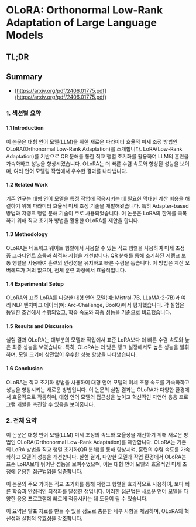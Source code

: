 # OLoRA: Orthonormal Low-Rank Adaptation of Large Language Models
## TL;DR
## Summary
- [https://arxiv.org/pdf/2406.01775.pdf](https://arxiv.org/pdf/2406.01775.pdf)

### 1. 섹션별 요약

#### 1.1 Introduction
이 논문은 대형 언어 모델(LLM)을 위한 새로운 파라미터 효율적 미세 조정 방법인 OLoRA(Orthonormal Low-Rank Adaptation)를 소개합니다. LoRA(Low-Rank Adaptation)를 기반으로 QR 분해를 통한 직교 행렬 초기화를 활용하여 LLM의 훈련을 가속화하고 성능을 향상시켰습니다. OLoRA는 더 빠른 수렴 속도와 향상된 성능을 보이며, 여러 언어 모델링 작업에서 우수한 결과를 나타냅니다.

#### 1.2 Related Work
기존 연구는 대형 언어 모델을 특정 작업에 적응시키는 데 필요한 막대한 계산 비용을 해결하기 위해 파라미터 효율적 미세 조정 기술을 개발해왔습니다. 특히 Adapter-based 방법과 저랭크 행렬 분해 기술이 주로 사용되었습니다. 이 논문은 LoRA의 한계를 극복하기 위해 직교 초기화 방법을 활용한 OLoRA를 제안을 합니다.

#### 1.3 Methodology
OLoRA는 네트워크 웨이트 행렬에서 사용할 수 있는 직교 행렬을 사용하여 미세 조정 중 그라디언트 흐름과 최적화 지형을 개선합니다. QR 분해를 통해 초기화된 저랭크 보통 행렬을 사용하여 훈련의 안정성을 유지하고 빠른 수렴을 돕습니다. 이 방법은 계산 오버헤드가 거의 없으며, 전체 훈련 과정에서 효율적입니다.

#### 1.4 Experimental Setup
OLoRA와 표준 LoRA를 다양한 대형 언어 모델(예: Mistral-7B, LLaMA-2-7B)과 여러 NLP 벤치마크 데이터(예: Arc-Challenge, BoolQ)에서 평가했습니다. 각 실험은 동일한 조건에서 수행되었고, 학습 속도와 최종 성능을 기준으로 비교했습니다.

#### 1.5 Results and Discussion
실험 결과 OLoRA는 대부분의 모델과 작업에서 표준 LoRA보다 더 빠른 수렴 속도와 높은 최종 성능을 보였습니다. 특히, OLoRA는 더 낮은 랭크 설정에서도 높은 성능을 발휘하며, 모델 크기에 상관없이 우수한 성능 향상을 나타냈습니다.

#### 1.6 Conclusion
OLoRA는 직교 초기화 방법을 사용하여 대형 언어 모델의 미세 조정 속도를 가속화하고 성능을 향상시키는 새로운 방법입니다. 이 논문의 실험 결과는 OLoRA가 다양한 환경에서 효율적으로 작동하며, 대형 언어 모델의 접근성을 높이고 혁신적인 자연어 응용 프로그램 개발을 촉진할 수 있음을 보여줍니다.

### 2. 전체 요약
이 논문은 대형 언어 모델(LLM) 미세 조정의 속도와 효율성을 개선하기 위해 새로운 방법인 OLoRA(Orthonormal Low-Rank Adaptation)를 제안합니다. OLoRA는 기존의 LoRA 방법을 직교 행렬 초기화(QR 분해)를 통해 향상시켜, 훈련의 수렴 속도를 가속화하고 모델의 성능을 개선합니다. 실험 결과, 다양한 모델과 작업 환경에서 OLoRA는 표준 LoRA보다 뛰어난 성능을 보여주었으며, 이는 대형 언어 모델의 효율적인 미세 조정에 유용한 접근법임을 입증합니다.

이 논문의 주요 기여는 직교 초기화를 통해 저랭크 행렬을 효과적으로 사용하여, 보다 빠른 학습과 안정적인 최적화를 달성한 점입니다. 이러한 접근법은 새로운 언어 모델을 다양한 응용 프로그램에 빠르게 적응시키는 데 도움이 될 수 있습니다.

이 요약은 발표 자료를 만들 수 있을 정도로 충분한 세부 사항을 제공하며, OLoRA의 혁신성과 실험적 유효성을 강조합니다.